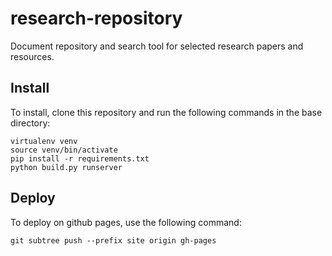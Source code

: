 # research-repository

Document repository and search tool for selected research papers and resources.

## Install

To install, clone this repository and run the following commands in the base directory:

```
virtualenv venv
source venv/bin/activate
pip install -r requirements.txt
python build.py runserver
```

## Deploy

To deploy on github pages, use the following command:

`git subtree push --prefix site origin gh-pages`
